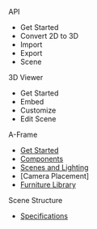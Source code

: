 API
* Get Started
* Convert 2D to 3D
* Import
* Export
* Scene

3D Viewer
* Get Started
* Embed
* Customize
* Edit Scene

A-Frame
* [Get Started](aframe-get-started.md)
* [Components](aframe-components.md)
* [Scenes and Lighting](aframe-scenes.md)
* [Camera Placement]
* [Furniture Library](https://furniture.3d.io/)

Scene Structure
* [Specifications](scene-structure-specifications.md)
